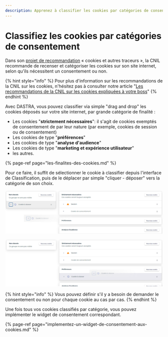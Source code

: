 ```yaml
---
description: Apprenez à classifier les cookies par catégories de consentement.
---
```


# Classifiez les cookies par catégories de consentement

Dans son [projet de recommandation](https://www.cnil.fr/fr/la-cnil-lance-une-consultation-publique-sur-son-projet-de-recommandation-cookies-et-autres-traceurs) « cookies et autres traceurs », la CNIL  recommande de recenser et catégoriser les cookies sur son site internet, selon qu’ils nécessitent un consentement ou non.

{% hint style="info" %}
Pour plus d'information sur les recommandations de la CNIL sur les cookies, n'hésitez pas à consulter notre article "[Les recommandations de la CNIL sur les cookies expliquées à votre boss](https://www.dastra.eu/fr/article/recommendations-CNIL-cookies-expliquees-a-votre-boss/104)"
{% endhint %}

Avec DASTRA, vous pouvez classifier via simple "drag and drop" les cookies déposés sur votre site internet, par grande catégorie de finalité :

* Les cookies "**strictement nécessaires**": il s'agit de cookies exemptés de consentement de par leur nature \(par exemple, cookies de session ou de consentement\)
* Les cookies de type "**préférences**"
* Les cookies de type "**analyse d'audience**"
* Les cookies de type "**marketing et expérience utilisateur**"
* les autres.

{% page-ref page="les-finalites-des-cookies.md" %}

Pour ce faire, il suffit de sélectionner le cookie à classifier depuis l'interface de Classification, puis de le déplacer par simple "cliquer - déposer" vers la catégorie de son choix.

![Le cookie &quot;Cookie &#xE0; classer&quot; en cours de classification](../../../.gitbook/assets/image%20%2881%29.png)

![Le cookie &quot;Cookie &#xE0; classer&quot; class&#xE9; dans la cat&#xE9;gorie &quot;Pr&#xE9;f&#xE9;rences&quot;](../../../.gitbook/assets/image%20%28161%29.png)

{% hint style="info" %}
Vous pouvez définir s'il y a besoin de demander le consentement ou non pour chaque cookie au cas par cas.
{% endhint %}

 Une fois tous vos cookies classifiés par catégorie, vous pouvez implémenter le widget de consentement correspondant.

{% page-ref page="implementez-un-widget-de-consentement-aux-cookies.md" %}



